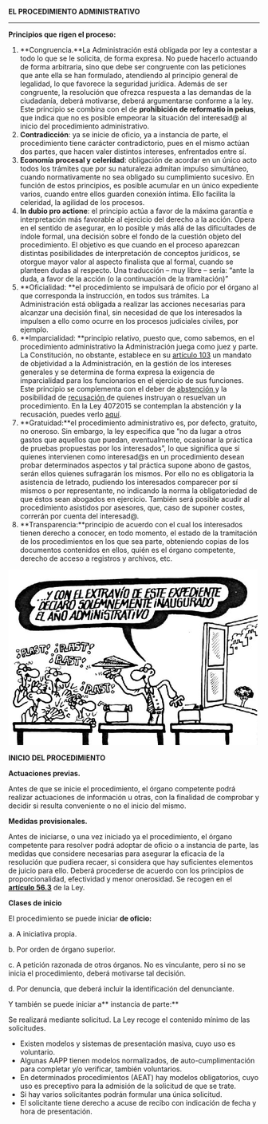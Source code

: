 **EL PROCEDIMIENTO ADMINISTRATIVO**

---

**Principios que rigen el proceso:**

1. **Congruencia.**La Administración está obligada por ley a contestar a todo lo que se le solicita, de forma expresa. No puede hacerlo actuando de forma arbitraria, sino que debe ser congruente con las peticiones que ante ella se han formulado, atendiendo al principio general de legalidad, lo que favorece la seguridad jurídica. Además de ser congruente, la resolución que ofrezca respuesta a las demandas de la ciudadanía, deberá motivarse, deberá argumentarse conforme a la ley. Este principio se combina con el de **prohibición de reformatio in peius**, que indica que no es posible empeorar la situación del interesad@ al inicio del procedimiento administrativo.
2. **Contradicción**: ya se inicie de oficio, ya a instancia de parte, el procedimiento tiene carácter contradictorio, pues en el mismo actúan dos partes, que hacen valer distintos intereses, enfrentados entre sí.
3. **Economía procesal y celeridad**: obligación de acordar en un único acto todos los trámites que por su naturaleza admitan impulso simultáneo, cuando normativamente no sea obligado su cumplimiento sucesivo. En función de estos principios, es posible acumular en un único expediente varios, cuando entre ellos guarden conexión íntima. Ello facilita la celeridad, la agilidad de los procesos.
4. **In dubio pro actione**: el principio actúa a favor de la máxima garantía e interpretación más favorable al ejercicio del derecho a la acción. Opera en el sentido de asegurar, en lo posible y más allá de las dificultades de índole formal, una decisión sobre el fondo de la cuestión objeto del procedimiento. El objetivo es que cuando en el proceso aparezcan distintas posibilidades de interpretación de conceptos jurídicos, se otorgue mayor valor al aspecto finalista que al formal, cuando se planteen dudas al respecto. Una traducción – muy libre – sería: “ante la duda, a favor de la acción \(o la continuación de la tramitación\)”
5. **Oficialidad: **el procedimiento se impulsará de oficio por el órgano al que corresponda la instrucción, en todos sus trámites. La Administración está obligada a realizar las acciones necesarias para alcanzar una decisión final, sin necesidad de que los interesados la impulsen a ello como ocurre en los procesos judiciales civiles, por ejemplo. 
6. **Imparcialidad: **principio relativo, puesto que, como sabemos, en el procedimiento administrativo la Administración juega como juez y parte. La Constitución, no obstante, establece en su [artículo 103](http://www.congreso.es/consti/constitucion/indice/titulos/articulos.jsp?ini=103&tipo=2) un mandato de objetividad a la Administración, en la gestión de los intereses generales y se determina de forma expresa la exigencia de imparcialidad para los funcionarios en el ejercicio de sus funciones. Este principio se complementa con el deber de [abstención ](http://dej.rae.es/#/entry-id/E88090)y la posibilidad de [recusación ](http://dej.rae.es/#/entry-id/E194420)de quienes instruyan o resuelvan un procedimiento. En la Ley 4072015 se contemplan la abstención y la recusación, puedes verlo [aquí](https://www.boe.es/buscar/act.php?id=BOE-A-2015-10566&p=20151002&tn=1#s4). 
7. **Gratuidad:**el procedimiento administrativo es, por defecto, gratuito, no oneroso. Sin embargo, la ley especifica que ”no da lugar a otros gastos que aquellos que puedan, eventualmente, ocasionar la práctica de pruebas propuestas por los interesados”, lo que significa que si quienes intervienen como interesad@s en un procedimiento desean probar determinados aspectos y tal práctica supone abono de gastos, serán ellos quienes sufragarán los mismos. Por ello no es obligatoria la asistencia de letrado, pudiendo los interesados comparecer por sí mismos o por representante, no indicando la norma la obligatoriedad de que éstos sean abogados en ejercicio. También será posible acudir al procedimiento asistidos por asesores, que, caso de suponer costes, correrán por cuenta del interesad@.
8. **Transparencia:**principio de acuerdo con el cual los interesados tienen derecho a conocer, en todo momento, el estado de la tramitación de los procedimientos en los que sea parte, obteniendo copias de los documentos contenidos en ellos, quién es el órgano competente, derecho de acceso a registros y archivos, etc.

![](/assets/forges_admin.jpg)

**INICIO DEL PROCEDIMIENTO**

**Actuaciones previas.**

Antes de que se inicie el procedimiento, el órgano competente podrá realizar actuaciones de información u otras, con la finalidad de comprobar y decidir si resulta conveniente o no el inicio del mismo.

**Medidas provisionales.**

Antes de iniciarse, o una vez iniciado ya el procedimiento, el órgano competente para resolver podrá adoptar de oficio o a instancia de parte, las medidas que considere necesarias para asegurar la eficacia de la resolución que pudiera recaer, si considera que hay suficientes elementos de juicio para ello. Deberá procederse de acuerdo con los principios de proporcionalidad, efectividad y menor onerosidad. Se recogen en el [**artículo 56.3**](https://www.boe.es/buscar/act.php?id=BOE-A-2015-10565&tn=1&p=20151002#a56) de la Ley.

**Clases de inicio**

El procedimiento se puede iniciar **de oficio:**

a. A iniciativa propia.

b. Por orden de órgano superior.

c. A petición razonada de otros órganos. No es vinculante, pero si no se inicia el procedimiento, deberá motivarse tal decisión.

d. Por denuncia, que deberá incluir la identificación del denunciante.

Y también se puede iniciar a** instancia de parte:**

Se realizará mediante solicitud. La Ley recoge el contenido mínimo de las solicitudes.

* Existen modelos y sistemas de presentación masiva, cuyo uso es voluntario.
* Algunas AAPP tienen modelos normalizados, de auto-cumplimentación para completar y/o verificar, también voluntarios.
* En determinados procedimientos \(AEAT\) hay modelos obligatorios, cuyo uso es preceptivo para la admisión de la solicitud de que se trate.
* Si hay varios solicitantes podrán formular una única solicitud.
* El solicitante tiene derecho a acuse de recibo con indicación de fecha y hora de presentación.

### 



